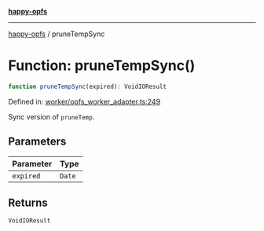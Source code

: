 [**happy-opfs**](../README.md)

***

[happy-opfs](../README.md) / pruneTempSync

# Function: pruneTempSync()

```ts
function pruneTempSync(expired): VoidIOResult
```

Defined in: [worker/opfs\_worker\_adapter.ts:249](https://github.com/JiangJie/happy-opfs/blob/7d6f4902eef2f34868c7991f5501261a1d1ff67a/src/worker/opfs_worker_adapter.ts#L249)

Sync version of `pruneTemp`.

## Parameters

| Parameter | Type |
| ------ | ------ |
| `expired` | `Date` |

## Returns

`VoidIOResult`

